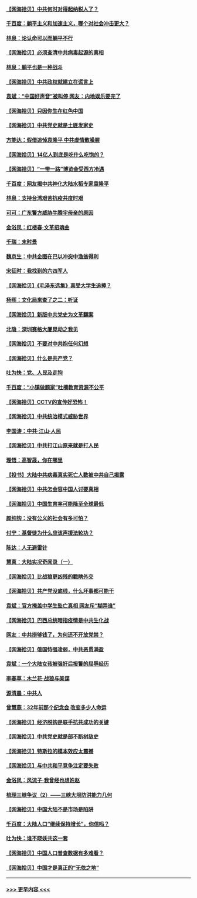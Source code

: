 #### [【网海拾贝】中共何时对得起纳税人了？](../pages/nsc993/n12985578.md?t=05311151) 
#### [千百度：躺平主义和加速主义，哪个对社会冲击更大？](../pages/nsc993/n12985512.md?t=05311151) 
#### [林泉：论认命可以而躺平不行](../pages/nsc993/n12985505.md?t=05311151) 
#### [【网海拾贝】必须查清中共病毒起源的真相](../pages/nsc993/n12984276.md?t=05311151) 
#### [林泉：躺平也是一种战斗](../pages/nsc993/n12984194.md?t=05311151) 
#### [【网海拾贝】中共政权就建立在谎言上](../pages/nsc993/n12981880.md?t=05311151) 
#### [袁斌：“中国好声音”被叫停 网友：内地娱乐要完了](../pages/nsc993/n12981826.md?t=05311151) 
#### [【网海拾贝】只因你生在红色中国](../pages/nsc993/n12979096.md?t=05311151) 
#### [【网海拾贝】中共党史就是土匪发家史](../pages/nsc993/n12976478.md?t=05311151) 
#### [方能达：假借追悼袁隆平 中共虚情散臊腥](../pages/nsc993/n12976396.md?t=05311151) 
#### [【网海拾贝】14亿人到底是吃什么吃饱的？](../pages/nsc993/n12974125.md?t=05311151) 
#### [【网海拾贝】“一带一路”博览会受西方冷遇](../pages/nsc993/n12971787.md?t=05311151) 
#### [千百度：网友揭中共神化大陆水稻专家袁隆平](../pages/nsc993/n12971733.md?t=05311151) 
#### [林泉：支持台湾艰苦抗疫共度时艰](../pages/nsc993/n12971350.md?t=05311151) 
#### [可可：广东警方威胁牛腾宇母亲的原因](../pages/nsc993/n12971100.md?t=05311151) 
#### [金浴凤：红楼春·文革招魂曲](../pages/nsc993/n12970354.md?t=05311151) 
#### [千瑞：末时景](../pages/nsc993/n12970337.md?t=05311151) 
#### [魏京生：中共企图在巴以冲突中渔翁得利](../pages/nsc993/n12970286.md?t=05311151) 
#### [宋征时：我找到的六四军人](../pages/nsc993/n12970213.md?t=05311151) 
#### [【网海拾贝】《毛泽东选集》真受大学生追捧？](../pages/nsc993/n12968779.md?t=05311151) 
#### [杨晖：文化局来查了之二：听证](../pages/nsc993/n12966528.md?t=05311151) 
#### [【网海拾贝】新版中共党史为文革翻案](../pages/nsc993/n12967526.md?t=05311151) 
#### [北隐：深圳赛格大厦晃动之我见](../pages/nsc993/n12967393.md?t=05311151) 
#### [【网海拾贝】不要对中共抱任何幻想](../pages/nsc993/n12965222.md?t=05311151) 
#### [【网海拾贝】什么是共产党？](../pages/nsc993/n12962781.md?t=05311151) 
#### [吐为快：党、人民及走狗](../pages/nsc993/n12962747.md?t=05311151) 
#### [千百度：“小镇做题家”吐槽教育资源不公平](../pages/nsc993/n12962705.md?t=05311151) 
#### [【网海拾贝】CCTV的宣传好恐怖！](../pages/nsc993/n12959984.md?t=05311151) 
#### [【网海拾贝】中共统治模式威胁世界](../pages/nsc993/n12957622.md?t=05311151) 
#### [李国涛：中共‧江山‧人民](../pages/nsc993/n12957502.md?t=05311151) 
#### [【网海拾贝】中共打江山原来就是打人民](../pages/nsc993/n12954345.md?t=05311151) 
#### [理悟：高智晟，你在哪里](../pages/nsc993/n12953115.md?t=05311151) 
#### [【投书】大陆中共病毒真实死亡人数被中共自己揭露](../pages/nsc993/n12953050.md?t=05311151) 
#### [【网海拾贝】中共怎会容中国人讨要真相](../pages/nsc993/n12952161.md?t=05311151) 
#### [【网海拾贝】中国生育率可能降至全球最低](../pages/nsc993/n12948793.md?t=05311151) 
#### [颜纯钩：没有公义的社会有多可怕？](../pages/nsc993/n12947626.md?t=05311151) 
#### [付宁：基督徒为什么应该声援法轮功？](../pages/nsc993/n12947233.md?t=05311151) 
#### [陈达：人无避雷针](../pages/nsc993/n12947098.md?t=05311151) 
#### [慧真：大陆实况奇闻录（一）](../pages/nsc993/n12945811.md?t=05311151) 
#### [【网海拾贝】比战狼更凶残的戳瞎外交](../pages/nsc993/n12945717.md?t=05311151) 
#### [【网海拾贝】共产党没底线，什么坏事都可能干](../pages/nsc993/n12942090.md?t=05311151) 
#### [袁斌：官方掩盖中学生坠亡真相 网友斥“糊弄谁”](../pages/nsc993/n12942029.md?t=05311151) 
#### [【网海拾贝】巴西总统暗指疫情是中共生化战](../pages/nsc993/n12938999.md?t=05311151) 
#### [网友：中共捞够钱了，为何还不开放党禁？](../pages/nsc993/n12938952.md?t=05311151) 
#### [【网海拾贝】俄国恃强凌弱，中共恶贯满盈](../pages/nsc993/n12936626.md?t=05311151) 
#### [袁斌：一个大陆女孩被强奸后报警的屈辱经历](../pages/nsc993/n12936547.md?t=05311151) 
#### [李春草：木兰花·战狼与美谍](../pages/nsc993/n12935995.md?t=05311151) 
#### [源清晨：中共人](../pages/nsc993/n12935589.md?t=05311151) 
#### [曾慧燕：32年前那个纪念会 改变多少人命运](../pages/nsc993/n12934233.md?t=05311151) 
#### [【网海拾贝】经济脱钩是联手抗共成功的关键](../pages/nsc993/n12934176.md?t=05311151) 
#### [【网海拾贝】中共党史就是部不断树敌史](../pages/nsc993/n12932844.md?t=05311151) 
#### [【网海拾贝】特斯拉的模本效应太震撼](../pages/nsc993/n12925626.md?t=05311151) 
#### [【网海拾贝】与中共和平竞争注定要失败](../pages/nsc993/n12923326.md?t=05311151) 
#### [金浴凤：风流子‧我曾经也想姓赵](../pages/nsc993/n12920911.md?t=05311151) 
#### [梳理三峡争议（2）——三峡大坝防洪能力几何](../pages/nsc993/n12920173.md?t=05311151) 
#### [【网海拾贝】中国大陆不是市场是陷阱](../pages/nsc993/n12920143.md?t=05311151) 
#### [千百度：大陆人口“继续保持增长”，你信吗？](../pages/nsc993/n12918946.md?t=05311151) 
#### [吐为快：谁不晓妖共这一套](../pages/nsc993/n12918941.md?t=05311151) 
#### [【网海拾贝】中国人口普查数据有多难看？](../pages/nsc993/n12917822.md?t=05311151) 
#### [【网海拾贝】中国才是真正的“无依之地”](../pages/nsc993/n12915845.md?t=05311151) 

----
#### [ >>> 更早内容 <<< ](../indexes/nsc993-earlier.md)
